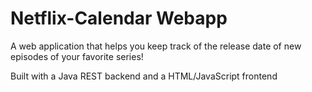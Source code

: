 # Netflix-Calendar Webapp
A web application that helps you keep track of the release date of new episodes of your favorite series!

Built with a Java REST backend and a HTML/JavaScript frontend
